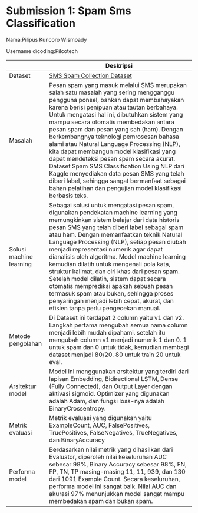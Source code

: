 # Submission 1: Spam Sms Classification
Nama:Pilipus Kuncoro Wismoady

Username dicoding:Pilcotech

| | Deskripsi |
| ----------- | ----------- |
| Dataset | [SMS Spam Collection Dataset](https://www.kaggle.com/datasets/uciml/sms-spam-collection-dataset) |
| Masalah |Pesan spam yang masuk melalui SMS merupakan salah satu masalah yang sering mengganggu pengguna ponsel, bahkan dapat membahayakan karena berisi penipuan atau tautan berbahaya. Untuk mengatasi hal ini, dibutuhkan sistem yang mampu secara otomatis membedakan antara pesan spam dan pesan yang sah (ham). Dengan berkembangnya teknologi pemrosesan bahasa alami atau Natural Language Processing (NLP), kita dapat membangun model klasifikasi yang dapat mendeteksi pesan spam secara akurat. Dataset Spam SMS Classification Using NLP dari Kaggle menyediakan data pesan SMS yang telah diberi label, sehingga sangat bermanfaat sebagai bahan pelatihan dan pengujian model klasifikasi berbasis teks. |
| Solusi machine learning |Sebagai solusi untuk mengatasi pesan spam, digunakan pendekatan machine learning yang memungkinkan sistem belajar dari data historis pesan SMS yang telah diberi label sebagai spam atau ham. Dengan memanfaatkan teknik Natural Language Processing (NLP), setiap pesan diubah menjadi representasi numerik agar dapat dianalisis oleh algoritma. Model machine learning kemudian dilatih untuk mengenali pola kata, struktur kalimat, dan ciri khas dari pesan spam. Setelah model dilatih, sistem dapat secara otomatis memprediksi apakah sebuah pesan termasuk spam atau bukan, sehingga proses penyaringan menjadi lebih cepat, akurat, dan efisien tanpa perlu pengecekan manual. |
| Metode pengolahan | Di Dataset ini terdapat 2 column yaitu v1 dan v2. Langkah pertama mengubah semua nama column menjadi lebih mudah dipahami. setelah itu mengubah column v1 menjadi numerik 1 dan 0. 1 untuk spam dan 0 untuk tidak, kemudian membagi dataset menjadi 80/20. 80 untuk train 20 untuk eval.|
| Arsitektur model | Model ini menggunakan arsitektur yang terdiri dari lapisan Embedding, Bidirectional LSTM, Dense (Fully Connected), dan Output Layer dengan aktivasi sigmoid. Optimizer yang digunakan adalah Adam, dan fungsi loss-nya adalah BinaryCrossentropy.|
| Metrik evaluasi |Metrik evaluasi yang digunakan yaitu ExampleCount, AUC, FalsePositives, TruePositives, FalseNegatives, TrueNegatives, dan BinaryAccuracy |
| Performa model | Berdasarkan nilai metrik yang dihasilkan dari Evaluator, diperoleh nilai keseluruhan AUC sebesar 98%, Binary Accuracy sebesar 98%, FN, FP, TN, TP masing-masing 11, 11, 939, dan 130 dari 1091 Example Count. Secara keseluruhan, performa model ini sangat baik. Nilai AUC dan akurasi 97% menunjukkan model sangat mampu membedakan spam dan bukan spam. |
